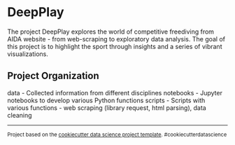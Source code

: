 
DeepPlay
==============================

The project DeepPlay explores the world of competitive freediving from AIDA website - from web-scraping to exploratory data analysis.  The goal of this project is to highlight the sport through insights and a series of vibrant visualizations. 

Project Organization
------------

data - Collected information from different disciplines
notebooks - Jupyter notebooks to develop various Python functions
scripts - Scripts with various functions - web scraping (library request, html parsing), data cleaning


--------

<p><small>Project based on the <a target="_blank" href="https://drivendata.github.io/cookiecutter-data-science/">cookiecutter data science project template</a>. #cookiecutterdatascience</small></p>
